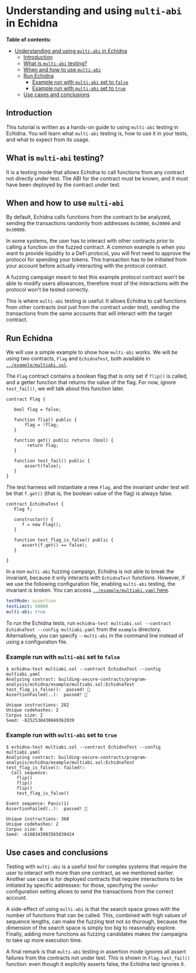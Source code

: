 # Understanding and using `multi-abi` in Echidna

**Table of contents:**

- [Understanding and using `multi-abi` in Echidna](#understanding-and-using-multi-abi-in-echidna)
  - [Introduction](#introduction)
  - [What is `multi-abi` testing?](#what-is-multi-abi-testing)
  - [When and how to use `multi-abi`](#when-and-how-to-use-multi-abi)
  - [Run Echidna](#run-echidna)
    - [Example run with `multi-abi` set to `false`](#example-run-with-multi-abi-set-to-false)
    - [Example run with `multi-abi` set to `true`](#example-run-with-multi-abi-set-to-true)
  - [Use cases and conclusions](#use-cases-and-conclusions)

## Introduction

This tutorial is written as a hands-on guide to using `multi-abi` testing in Echidna. You will learn what `multi-abi` testing is, how to use it in your tests, and what to expect from its usage.

## What is `multi-abi` testing?

It is a testing mode that allows Echidna to call functions from any contract not directly under test. The ABI for the contract must be known, and it must have been deployed by the contract under test.

## When and how to use `multi-abi`

By default, Echidna calls functions from the contract to be analyzed, sending the transactions randomly from addresses `0x10000`, `0x20000` and `0x30000`.

In some systems, the user has to interact with other contracts prior to calling a function on the fuzzed contract. A common example is when you want to provide liquidity to a DeFi protocol, you will first need to approve the protocol for spending your tokens. This transaction has to be initiated from your account before actually interacting with the protocol contract.

A fuzzing campaign meant to test this example protocol contract won't be able to modify users allowances, therefore most of the interactions with the protocol won't be tested correctly.

This is where `multi-abi` testing is useful: It allows Echidna to call functions from other contracts (not just from the contract under test), sending the transactions from the same accounts that will interact with the target contract.

## Run Echidna

We will use a simple example to show how `multi-abi` works. We will be using two contracts, `Flag` and `EchidnaTest`, both available in [`../example/multiabi.sol`](../example/multiabi.sol).

The `Flag` contract contains a boolean flag that is only set if `flip()` is called, and a getter function that returns the value of the flag. For now, ignore `test_fail()`, we will talk about this function later.

```solidity
contract Flag {

   bool flag = false;

   function flip() public {
       flag = !flag;
   }

   function get() public returns (bool) {
        return flag;
   }

   function test_fail() public {
       assert(false);
   }
}
```

The test harness will instantiate a new `Flag`, and the invariant under test will be that `f.get()` (that is, the boolean value of the flag) is always false. 

```solidity
contract EchidnaTest {
   Flag f;

   constructor() {
      f = new Flag();
   }

   function test_flag_is_false() public {
      assert(f.get() == false);
   }

}
```

In a non `multi-abi` fuzzing campaign, Echidna is not able to break the invariant, because it only interacts with `EchidnaTest` functions. However, if we use the following configuration file, enabling `multi-abi` testing, the invariant is broken. You can access [`../example/multiabi.yaml` here](../example/multiabi.yaml).

```yaml
testMode: assertion
testLimit: 50000
multi-abi: true
```

To run the Echidna tests, run `echidna-test multiabi.sol --contract EchidnaTest --config multiabi.yaml` from the `example` directory. Alternatively, you can specify `--multi-abi` in the command line instead of using a configuration file.

### Example run with `multi-abi` set to `false`

```
$ echidna-test multiabi.sol --contract EchidnaTest --config multiabi.yaml 
Analyzing contract: building-secure-contracts/program-analysis/echidna/example/multiabi.sol:EchidnaTest
test_flag_is_false():  passed! 🎉
AssertionFailed(..):  passed! 🎉

Unique instructions: 282
Unique codehashes: 2
Corpus size: 2
Seed: -8252538430849362039
```

### Example run with `multi-abi` set to `true`

```
$ echidna-test multiabi.sol --contract EchidnaTest --config multiabi.yaml 
Analyzing contract: building-secure-contracts/program-analysis/echidna/example/multiabi.sol:EchidnaTest
test_flag_is_false(): failed!💥  
  Call sequence:
    flip()
    flip()
    flip()
    test_flag_is_false()

Event sequence: Panic(1)
AssertionFailed(..):  passed! 🎉

Unique instructions: 368
Unique codehashes: 2
Corpus size: 6
Seed: -6168343983565830424
```

## Use cases and conclusions

Testing with `multi-abi` is a useful tool for complex systems that require the user to interact with more than one contract, as we mentioned earlier. Another use case is for deployed contracts that require interactions to be initiated by specific addresses: for those, specifying the `sender` configuration setting allows to send the transactions from the correct account.

A side-effect of using `multi-abi` is that the search space grows with the number of functions that can be called. This, combined with high values of sequence lengths, can make the fuzzing test not so thorough, because the dimension of the search space is simply too big to reasonably explore. Finally, adding more functions as fuzzing candidates makes the campaigns to take up more execution time.

A final remark is that `multi-abi` testing in assertion mode ignores all assert failures from the contracts not under test. This is shown in `Flag.test_fail()` function: even though it explicitly asserts false, the Echidna test ignores it.
